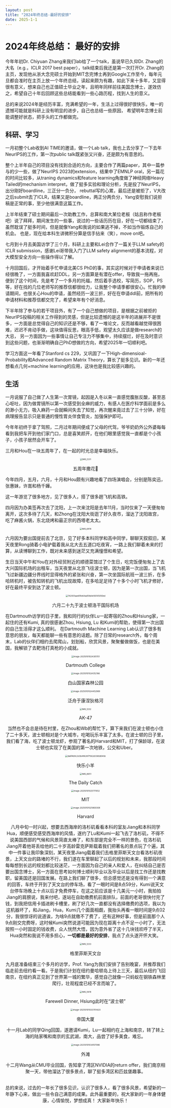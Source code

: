 ```yaml
---
layout: post
title: "2024年终总结-最好的安排"
date: 2025-1-1
---
```


# 			2024年终总结： 最好的安排

今年年初Dr. Chiyuan Zhang来我们lab给了一个talk，虽说早已久仰Dr. Zhang的大名（e.g.，ICLR 2017 best paper），talk结束后我还是第一次打开Dr. Zhang的主页，发现他从浙大念完硕士开始到MIT念完博士再到Google工作至今，每年元旦都会准时在主页上放一个年终总结，读起来颇为有趣，如此下来十多年，又显得很有意义，想来自己也正值硕士毕业之年，且明年同样前往美国念博士，遂效仿之，希望自己十年后回顾这些总结能看到一些心路历程，找到人生的意义。

总的来说2024年是经历丰富，充满希望的一年，生活上过得很好很快乐，唯一的遗憾可能就是科研上没有明显的进步，自己也总结一些原因， 希望明年念博士前能调整好状态，把手头的工作都做完。

## 科研、学习

一月初整个Lab收到AI TIME的邀请，做一个Lab talk，我也上去分享了一下去年NeurIPS的工作，第一次public talk既紧张又兴奋，还是颇为有意思的。

整个上半年自己的项目没有找到合适的方向，主要合作了两篇paper，其中一篇参与的少一些，做了NeurIPS 2023的extension，结果中了EMNLP oral，另一篇花的时间比较多，从traning dynamics和feature learning角度做了神经网络Heavy Tailed的mechanism interpret，做了挺多实验和理论分析，先是投了NeurIPS，出分刚好boardline，三正分一负分， rebuttal写的心累，最后还是被拒了，V大改之后submit去了ICLR，结果又是boardline，两正分两负分，Yang安慰我们说拒稿是正常的事，至少他很满意这篇工作。

上半年结束了硕士期间最后一次助教工作，总算和南大某位老板（姑且称作老板吧）说了拜拜，期间发生的一些事，说过的一些话历历在目，好在一切都结束了，虽然耽误了挺多时间，但是就像Yang和我说的如果逃不掉，不如当作锻炼自己的机会。 也是，现在给本科生讲微积分算是信手拈来（笑），move on吧。

七月到十月去美国访学了三个月，科研上主要和Lei合作了一篇关于LLM safety的ICLR submission，感谢Lei哥带我入门了LLM safety alignment的基本流程，对大模型安全方向一些操作得以了解。

十月回国后，才开始着手忙申请北美CS PhD的事，其实这时候对于申请者来说已经很晚了，一方面我喜欢赶DDL，另一方面算是有潜在offer，导致我一拖再拖，便到了这个时间，先是考了一个多月的托福，然后着手选校，写简历，SOP，PS等，好在找的几位老师写的推荐信都很给力，让我整个申请季都很安心。忙我的申请期间，也很关心Hou的申请，虽然经历一波三折，好在在申请ddl前，把所有的申请材料和推荐信都交完了，希望来年有个好消息。

下半年除了参与的若干项目外，有了一个自己想做的项目，是根据之前被拒的NeurIPS投稿的相关工作得到的灵感，但是比较遗憾的是这半年的进展并不是很多，一方面是总觉得自己的知识还是不够，看了一堆论文，反而越看越觉得很困难，迟迟不肯动手做，这块值得反思，眼高手低，观望太久应该是做research的大忌， 另一方面因为一些事情让自己专注力不够集中，持续摆烂，好在及时意识到这些问题，也渐渐明确自己PhD想做的方向，希望2025年一切顺利吧。

学习方面这一年看了Stanford cs 229，又巩固了一下High-dimensioal-Probability和Advanced Random Matrix Theory，算长了挺多见识。新的一年还想看点几何+machine learning的应用，这块也是我比较感兴趣的。

## 生活

一月说服了自己做了人生第一次胃镜，起因是入冬以来一直感觉腹胀反酸，甚至恶心呕吐，因为做胃镜所以第一次感受到全麻的威力，有感人在医疗科学面前是多么的渺小无力，吸入麻药一会就瞬间失去了知觉，再次醒来竟过去了三十分钟，好在病理报告显示只是普通的慢性胃炎伴食管炎，加强保护即可。

今年年初终于拿了驾照，二月过年期间便成了父母的代驾，爷爷奶奶外公外婆每每看到我把车开到他们家门口，总是喜笑颜开，在他们眼里感觉我一直都是个小孩子，小孩子居然会开车了。

三月和Hou在一块五周年了，在一起的时光总是幸福快乐。

<div style="text-align: center;">

<img src="/images/IMG_1231.JPG" alt="IMG_1231" style="zoom: 45%;" />
</div>

<center><p> 五周年撒花🎉 </p></center> 

今年四月，五月，六月，十月和Hou颇有兴趣地看了四场演唱会，分别是陈奕迅，张惠妹，许嵩和杨千嬅。

这一年游览了很多地方，见了很多人，搭了很多趟飞机和高铁。

四月因为办美签再次去了沈阳，上一次来沈阳是去年11月，当时仅来了一天便匆匆离开，这次多待了几天，和Zhong在沈阳大街逛了好久夜市，溜达了沈阳故宫，吃了麻酱火锅，东北烧烤和最正宗的西塔老太太。
<div style="text-align: center;">

<img src="/images/IMG_6818.JPG" alt="IMG_6818" style="zoom:45%;" />
</div>

六月因为要出国提前去了北京，见了好多本科同学和高中同学，聊聊天叙叙旧，某天夜里Rong骑着小电驴载着我从北大去五道口吃夜宵，一路上我们聊着未来的打算，从读博聊到工作，既对未来感到迷茫又充满憧憬和希望。

生日当天中午和You在对外经贸附近的顺德菜馆过了个生日，吃完饭便匆匆上了去大兴国际机场的出租车，当天夜里从北京飞往波士顿，因为是第一次出国，当飞机飞过新疆边疆分界线时显得格外的紧张和兴奋，第一次坐国际航班一波三折，在多哈转机时，被告知转机的飞机出现故障，在多哈足足待了十多个小时飞机才修好，好在最终平安到达了波士顿。
<div style="text-align: center;">

<img src="/images/742931aae6f4e64ad59d4e56145050ed.JPG" alt="742931aae6f4e64ad59d4e56145050ed" style="zoom:45%;" />

</div>

<center><p> 六月二十九于波士顿洛干国际机场 </p></center> 

在Dartmouth访学的日子里，我和同行的伙伴Lu一起寄宿的Zhou和Hsiung家，一起住的还有Kumi, 真的很感谢Zhou, Hsiung, Lu 和Kumi的帮助，使得第一次出国的自己生活得才这么顺利。 在Dartmouth Machine Learning Lab认识了很多有意思的朋友，每天都能聊一些有意思的话题。除了日常的research外，每个周末，Lab的伙伴们相约去爬爬山，划划船，欣赏风景，聚聚餐做做饭，也是在美国，我解锁了去靶场打真枪的小成就。
<div style="text-align: center;">

<img src="/images/image-20250101024305151.png" alt="image-20250101024305151" style="zoom:45%;" />
</div>

<center><p> Dartmouth College </p></center> 

<div style="text-align: center;">

<img src="/images/image-20250101024352166.png" alt="image-20250101024352166" style="zoom:45%;" />
</div>

<center><p> 白山国家森林公园</p></center> 

<div style="text-align: center;">

<img src="/images/image-20250101024452989.png" alt="image-20250101024452989" style="zoom:45%;" />

<center><p> 泛舟于康涅狄格河</p></center> 

<div style="text-align: center;">
<img src="/images/IMG_1232.jpg" alt="IMG_1232" style="zoom:45%;" />

<center><p> AK-47</p></center> 

当然也不会总是待在村里，在Zhou和Wb的帮忙下，算下来我们在波士顿也小住了二十多天，波士顿相对是个大城市，吃喝玩乐丰富了太多。在波士顿的日子里，我们看了海，吃了波士顿龙虾，参观了著名的Harvard和MIT，打了保龄球，在波士顿也实现了在美国的第一次地铁，公交和Uber。

<div style="text-align: center;">
  <img src="/images/da6f4b9c2e3b49626f7562d3360d040e.JPG" alt="da6f4b9c2e3b49626f7562d3360d040e" style="zoom:45%;" />

<center><p> 快乐小羊</p></center> 



<div style="text-align: center;">

<img src="/images/IMG_8651.JPG" alt="IMG_8651" style="zoom:45%;" />

<center><p> The Daily Catch</p></center> 

<div style="text-align: center;">

<img src="/images/image-20250101025717652.png" alt="image-20250101025717652" style="zoom:45%;" />

<center><p> MIT</p></center> 

<div style="text-align: center;">

<img src="/images/image-20250101025800308.png" alt="image-20250101025800308" style="zoom:45%;" />

<center><p> Harvard</p></center> 

八月中旬一时兴起，想要去西海岸的洛杉矶看看本科的室友Jiang和本科同学Hua，顺便感受感受西海岸的风情，遂约了Lu和Kumi一起飞去了洛杉矶，不得不说美国西部的气候和风景简直太棒了，和东部是完全不一样的景色，在洛杉矶Jiang开着他哥丢给他的二十岁高龄雷克萨斯载着我们把著名的景点玩了个遍，其中一件事让我印象深刻，某天夜里Jiang载着我们去格里菲斯天文台看洛杉矶夜景，上天文台的路堵的不行，我们遂在车里聊起了以后的规划和未来，我那段时间每每想到长远的规划都比较迷茫，一方面因为自己的亲人和爱人，在纠结自己是否要出国念博士，另一方面在思考如何博士顺利毕业以及毕业以后是找工作还是找教职，留美国还是回国发展。在路上我们聊了很多，但总感觉还是没有得到一个满意的回答，车终于开到了天文台的停车场，看了一眼时间是8点59分，Kumi说天文台停车场晚上十点以后才免费停车，在这之前应该是十几美元一小时，我拍拍Jiang的肩膀说，我来付吧，遂站在自助缴费机前面排队，前面的老哥很快付完了钱，到我把信用卡插进刷卡槽里，刷了好几次一直都没有选择缴费的选项，我以为这机器坏了，和Jiang，Hua，Kumi几个面面相觑，我抬头再看一眼时间是9点02分，我很惊讶的说道诶，为啥9点就缴不了费了，还有这种好事，但是前面那个人9点刚交完费呀，这时候Kumi突然说道可能因为现在距离十点不足一小时了，无法按照一小时固定的钱收费，众人恍然大悟，因为意外省了这十几块钱欢呼了半天，Hua突然和我说不用多担心，**一切都是最好的安排**，我点了点头遂开怀大笑。

<div style="text-align: center;">

<img src="/images/IMG_1233.JPG" alt="IMG_1233" style="zoom:45%;" />

<center><p> 格里菲斯天文台</p></center> 

九月底准备结束三个多月的访学，Prof. Yang为我们安排了告别晚宴，并推荐我们临走前去纽约看一看。于是我们计划在纽约曼哈顿岛上待上三天，最后从纽约飞回南京，在纽约真正见到了世界第一城的繁华，感觉自己就像一只蚂蚁在钢铁森林里爬行，壮观程度已经不言而喻了。

<div style="text-align: center;">

<img src="/images/IMG_5618.PNG" alt="IMG_5618" style="zoom:45%;" />

<center><p> Farewell Dinner, Hsiung此时在“波士顿”</p></center> 

<div style="text-align: center;">

<img src="/images/image-20250101033701420.png" alt="image-20250101033701420" style="zoom:47%;" />

<center><p> 帝国大厦</p></center> 

十一月Lab的同学Qing回国，遂邀请Kumi，Lu一起相约在上海和南京，转了转上海的陆家嘴和南京的玄武湖，南大，品尝了好多美食，难忘。

<div style="text-align: center;">

<img src="/images/image-20250101034107086.png" alt="image-20250101034107086" style="zoom:45%;" />

<center><p> 外滩</p></center> 

十二月Wang从CMU毕业回国，告知拿了湾区NVIDIA的return offer，我们南京相聚一天，带他溜达了很多景点，聊了挺多湾区和匹兹堡趣事。<br><br>





总的来说，过去的一年长了很多见识，认识了很多人，看了很多风景，希望新的一年静下心来，做出一些令自己满意的成果。此外最重要的，祝大家新的一年身体健康，心情愉悦，梦想成真！ 大家新年快乐！
